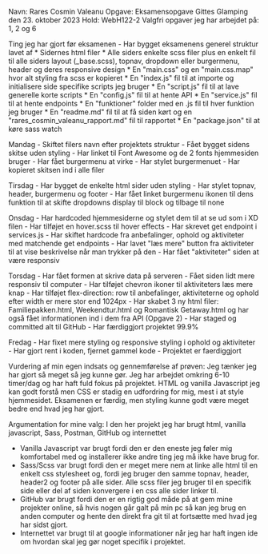 Navn: Rares Cosmin Valeanu
Opgave: Eksamensopgave Gittes Glamping den 23. oktober 2023
Hold: WebH122-2
Valgfri opgaver jeg har arbejdet på: 1, 2 og 6

Ting jeg har gjort før eksamenen
    - Har bygget eksamenens generel struktur lavet af 
        * Sidernes html filer 
        * Alle siders enkelte scss filer plus en enkelt fil til alle siders layout (_base.scss), topnav, dropdown eller burgermenu, header og deres responsive design
        * En "main.css" og en "main.css.map" hvor alt styling fra scss er kopieret
        * En "index.js" fil til at importe og initialisere side specifike scripts jeg bruger
        * En "script.js" fil til at lave generelle korte scripts
        * En "config.js" fil til at hente API
        * En "service.js" fil til at hente endpoints
        * En "funktioner" folder med en .js fil til hver funktion jeg bruger
        * En "readme.md" fil til at få siden kørt og en "rares_cosmin_valeanu_rapport.md" fil til rapportet
        * En "package.json" til at køre sass watch

Mandag
    - Skiftet filers navn efter projektets struktur
    - Fået bygget sidens skitse uden styling
    - Har linket til Font Awesome og de 2 fonts hjemmesiden bruger
    - Har fået burgermenu at virke
    - Har stylet burgermenuet
    - Har kopieret skitsen ind i alle filer

Tirsdag
    - Har bygget de enkelte html sider uden styling
    - Har stylet topnav, header, burgermenu og footer
    - Har fået linket burgermenu ikonen til dens funktion til at skifte dropdowns display til block og tilbage til none
    

Onsdag
    - Har hardcoded hjemmesiderne og stylet dem til at se ud som i XD filen
    - Har tilføjet en hover.scss til hover effects
    - Har skrevet get endpoint i services.js
    - Har skiftet hardcode fra anbefalinger, ophold og aktiviteter med matchende get endpoints
    - Har lavet "læs mere" button fra aktiviteter til at vise beskrivelse når man trykker på den
    - Har fået "aktiviteter" siden at være responsiv

Torsdag
    - Har fået formen at skrive data på serveren
    - Fået siden lidt mere responsiv til computer
    - Har tilføjet chevron ikoner til aktiviteters læs mere knap
    - Har tilføjet flex-direction: row til anbefalinger, aktiviteterne og ophold efter width er mere stor end 1024px
    - Har skabet 3 ny html filer: Familiepakken.html, Weekendtur.html og Romantisk Getaway.html og har også fået
    informationen ind i dem fra API (Opgave 2)
    - Har staged og committed alt til GitHub
    - Har færdiggjort projektet 99.9%

Fredag
    - Har fixet mere styling og responsive styling i ophold og aktiviteter
    - Har gjort rent i koden, fjernet gammel kode
    - Projektet er faerdiggjort




Vurdering af min egen indsats og gennemførelse af prøven: 
Jeg tænker jeg har gjort så meget så jeg kunne gør. Jeg har arbejdet omkring 6-10 timer/dag og har haft fuld fokus på projektet. HTML og vanilla Javascript jeg kan godt forstå men CSS er stadig en udfordring for mig, mest i at style hjemmesidet. Eksamenen er færdig, men styling kunne godt være meget bedre end hvad jeg har gjort.

Argumentation for mine valg: 
I den her projekt jeg har brugt html, vanilla javascript, Sass, Postman, GitHub og internettet
- Vanilla Javascript var brugt fordi den er den eneste jeg føler mig komfortabel med og installerer ikke andre ting jeg må ikke have brug for.
- Sass/Scss var brugt fordi den er meget mere nem at linke alle html til en enkelt css stylesheet og, fordi jeg bruger den samme topnav, header, header2 og footer på alle sider. Alle scss filer jeg bruger til en specifik side eller del af siden konvergere i en css alle sider linker til.
- GitHub var brugt fordi den er en rigtig god måde på at gem mine projekter online, så hvis nogen går galt på min pc så kan jeg brug en anden computer og hente den direkt fra git til at fortsætte med hvad jeg har sidst gjort.
- Internettet var brugt til at google informationer når jeg har haft ingen ide om hvordan skal jeg gør noget specifik i projektet.
